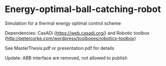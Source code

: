 # Energy-optimal-ball-catching-robot

Simulation for a thermal energy optimal control scheme

Dependencies: CasADi (https://web.casadi.org/) and Robotic toolbox (http://petercorke.com/wordpress/toolboxes/robotics-toolbox) 

See MasterThesis.pdf or presentation.pdf for details

Update: ABB interface are removed, not allowed to publish
